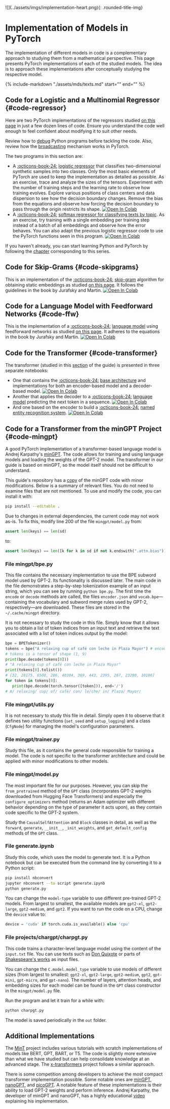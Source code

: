 
<div class="content-2columns" markdown>
![](../assets/imgs/implementation-heart.png){: .rounded-title-img}

# Implementation of Models in PyTorch
</div>

The implementation of different models in code is a complementary approach to studying them from a mathematical perspective. This page presents PyTorch implementations of each of the studied models. The idea is to approach these implementations after conceptually studying the respective model.

{%
   include-markdown "./assets/mds/texts.md"
   start="<!--nota-inicial-start-->"
   end="<!--nota-inicial-end-->"
%}

## Code for a Logistic and a Multinomial Regressor {#code-regressor}

Here are two PyTorch implementations of the regressors studied [on this page](regresor.md) in just a few dozen lines of code. Ensure you understand the code well enough to feel confident about modifying it to suit other needs.

Review how to [debug](pytorch.md#debug) Python programs before tackling the code. Also, review how the [broadcasting](apuntes.md#broadcasting) mechanism works in PyTorch.

The two programs in this section are:

- A [:octicons-book-24:][pylog] [logistic regressor][pylog] that classifies two-dimensional synthetic samples into two classes. Only the most basic elements of PyTorch are used to keep the implementation as detailed as possible. As an exercise, trace and analyze the sizes of the tensors. Experiment with the number of training steps and the learning rate to observe how training evolves. Explore various positions of class centers and data dispersion to see how the decision boundary changes. Remove the bias from the equations and observe how forcing the decision boundary to pass through the origin restricts its shape. <a target="_blank" href="https://colab.research.google.com/github/jaspock/me/blob/main/docs/materials/transformers/assets/notebooks/logistic.ipynb">
  <img src="https://colab.research.google.com/assets/colab-badge.svg" alt="Open In Colab"/></a>
- A [:octicons-book-24:][pysoft] [softmax regressor for classifying texts by topic][pysoft]. As an exercise, try training with a single embedding per training step instead of a batch of all embeddings and observe how the error behaves. You can also adapt the previous logistic regressor code to use the PyTorch functions seen in this program. <a target="_blank" href="https://colab.research.google.com/github/jaspock/me/blob/main/docs/materials/transformers/assets/notebooks/softmax.ipynb">
  <img src="https://colab.research.google.com/assets/colab-badge.svg" alt="Open In Colab"/></a>

If you haven't already, you can start learning Python and PyTorch by following the [chapter][cappy] corresponding to this series.

[cappy]: pytorch.md
[pylog]: ../assets/notebooks/logistic.ipynb
[pysoft]: ../assets/notebooks/softmax.ipynb

## Code for Skip-Grams {#code-skipgrams}

This is an implementation of the [:octicons-book-24:][pyskip] [skip-gram][pyskip] algorithm for obtaining static embeddings as studied [on this page](embeddings.md). It follows the guidelines in the book by Jurafsky and Martin. <a target="_blank" href="https://colab.research.google.com/github/jaspock/me/blob/main/docs/materials/transformers/assets/notebooks/skipgram.ipynb">
  <img src="https://colab.research.google.com/assets/colab-badge.svg" alt="Open In Colab"/></a>

[pyskip]: ../assets/notebooks/skipgram.ipynb

## Code for a Language Model with Feedforward Networks {#code-ffw}

This is the implementation of a [:octicons-book-24:][pylm] [language model][pylm] using feedforward networks as studied [on this page](ffw.md). It adheres to the equations in the book by Jurafsky and Martin. <a target="_blank" href="https://colab.research.google.com/github/jaspock/me/blob/main/docs/materials/transformers/assets/notebooks/ffnn.ipynb">
  <img src="https://colab.research.google.com/assets/colab-badge.svg" alt="Open In Colab"/></a>

[pylm]: ../assets/notebooks/ffnn.ipynb

## Code for the Transformer {#code-transformer}

The transformer (studied in this [section](attention.md) of the guide) is presented in three separate notebooks:

- One that contains the [:octicons-book-24:][pytr] [base architecture][pytr] and implementations for both an encoder-based model and a decoder-based model. <a target="_blank" href="https://colab.research.google.com/github/jaspock/me/blob/main/docs/materials/transformers/assets/notebooks/transformer.ipynb">
  <img src="https://colab.research.google.com/assets/colab-badge.svg" alt="Open In Colab"/></a>
- Another that applies the decoder to a [:octicons-book-24:][pygpt] [language model][pygpt] predicting the next token in a sequence. <a target="_blank" href="https://colab.research.google.com/github/jaspock/me/blob/main/docs/materials/transformers/assets/notebooks/lmgpt.ipynb">
  <img src="https://colab.research.google.com/assets/colab-badge.svg" alt="Open In Colab"/></a>
- And one based on the encoder to build a [:octicons-book-24:][pyner] [named entity recognition system][pyner]. <a target="_blank" href="https://colab.research.google.com/github/jaspock/me/blob/main/docs/materials/transformers/assets/notebooks/nerbert.ipynb">
  <img src="https://colab.research.google.com/assets/colab-badge.svg" alt="Open In Colab"/></a>

[pytr]: ../assets/notebooks/transformer.ipynb
[pygpt]: ../assets/notebooks/lmgpt.ipynb
[pyner]: ../assets/notebooks/nerbert.ipynb

## Code for a Transformer from the minGPT Project {#code-mingpt}

A good PyTorch implementation of a transformer-based language model is Andrej Karpathy's [minGPT][minGPT]. The code allows for training and using language models and loading the weights of the GPT-2 model. The transformer in our guide is based on minGPT, so the model itself should not be difficult to understand.

This guide's repository has a [copy][copia] of the minGPT code with minor modifications. Below is a summary of relevant files. You do not need to examine files that are not mentioned. To use and modify the code, you can install it with:

```bash
pip install --editable .
```

[minGPT]: https://github.com/karpathy/minGPT
[vidkarpathy]: https://youtu.be/kCc8FmEb1nY
[copia]: ../assets/code/minGPT-20230108/README.md

Due to changes in external dependencies, the current code may not work as-is. To fix this, modify line 200 of the file `mingpt/model.py` from:

```python
assert len(keys) == len(sd)
```

to:

```python
assert len(keys) == len([k for k in sd if not k.endswith(".attn.bias")])
```

### File mingpt/bpe.py

This file contains the necessary implementation to use the BPE subword model used by GPT-2. Its functionality is discussed later. The main code in the file demonstrates a step-by-step tokenization example of an input string, which you can see by running `python bpe.py`. The first time the `encode` or `decode` methods are called, the files `encoder.json` and `vocab.bpe`—containing the vocabulary and subword merge rules used by GPT-2, respectively—are downloaded. These files are stored in the `~/.cache/mingpt` directory.

It is not necessary to study the code in this file. Simply know that it allows you to obtain a list of token indices from an input text and retrieve the text associated with a list of token indices output by the model:

```python
bpe = BPETokenizer()
tokens = bpe("A relaxing cup of café con leche in Plaza Mayor") # encode
# tokens is a tensor of shape (1, 9)
print(bpe.decode(tokens[0]))  
# "A relaxing cup of café con leche in Plaza Mayor"
print(tokens[0].tolist()) 
# [32, 28175, 6508, 286, 40304, 369, 443, 2395, 287, 23280, 10106]
for token in tokens[0]:
   print(bpe.decode(torch.tensor([token])), end='/')
# A/ relaxing/ cup/ of/ café/ con/ le/che/ in/ Plaza/ Mayor/
```

### File mingpt/utils.py

It is not necessary to study this file in detail. Simply open it to observe that it defines two utility functions (`set_seed` and `setup_logging`) and a class (`CfgNode`) for managing the model's configuration parameters.

### File mingpt/trainer.py

Study this file, as it contains the general code responsible for training a model. The code is not specific to the transformer architecture and could be applied with minor modifications to other models.

### File mingpt/model.py

The most important file for our purposes. However, you can skip the `from_pretrained` method of the `GPT` class (incorporates GPT-2 weights downloaded from Hugging Face Transformers) and especially the `configure_optimizers` method (returns an Adam optimizer with different behavior depending on the type of parameter it acts upon), as they contain code specific to the GPT-2 system.

Study the `CausalSelfAttention` and `Block` classes in detail, as well as the `forward`, `generate`, `__init__`, `_init_weights`, and `get_default_config` methods of the `GPT` class.

### File generate.ipynb

Study this code, which uses the model to generate text. It is a Python notebook but can be executed from the command line by converting it to a Python script:

```bash
pip install nbconvert
jupyter nbconvert --to script generate.ipynb
python generate.py
```

You can change the `model-type` variable to use different pre-trained GPT-2 models. From largest to smallest, the available models are `gpt2-xl`, `gpt2-large`, `gpt2-medium`, and `gpt2`. If you want to run the code on a CPU, change the `device` value to:

```python
device = 'cuda' if torch.cuda.is_available() else 'cpu'
```

### File projects/chargpt/charpgt.py

This code trains a character-level language model using the content of the `input.txt` file. You can use texts such as [Don Quixote][quijote] or parts of [Shakespeare's works][shakespeare] as input files.

[quijote]: https://www.gutenberg.org/cache/epub/2000/pg2000.txt
[shakespeare]: https://raw.githubusercontent.com/karpathy/char-rnn/master/data/tinyshakespeare/input.txt

You can change the `C.model.model_type` variable to use models of different sizes (from largest to smallest: `gpt2-xl`, `gpt2-large`, `gpt2-medium`, `gpt2`, `gpt-mini`, `gpt-micro`, and `gpt-nano`). The number of layers, attention heads, and embedding sizes for each model can be found in the `GPT` class constructor in the `mingpt/model.py` file.

Run the program and let it train for a while with:

```bash
python charpgt.py
```

The model is saved periodically in the `out` folder.

## Additional Implementations

The [MinT][MinT] project includes various tutorials with scratch implementations of models like BERT, GPT, BART, or T5. The code is slightly more extensive than what we have studied but can help consolidate knowledge at an advanced stage. The [x-transformers][x-transformers] project follows a similar approach.

There is some competition among developers to achieve the most compact transformer implementation possible. Some notable ones are [minGPT][mingpt], [nanoGPT][nanogpt], and [picoGPT][picogpt]. A notable feature of these implementations is their ability to load GPT-2 weights and perform inference. Andrej Karpathy, the developer of minGPT and nanoGPT, has a highly educational [video][video] explaining his implementation.

[MinT]: https://github.com/dpressel/mint
[x-transformers]: https://github.com/lucidrains/x-transformers

[mingpt]: https://github.com/karpathy/minGPT
[nanogpt]: https://github.com/karpathy/nanoGPT
[picogpt]: https://github.com/jaymody/picoGPT
[video]: https://youtu.be/kCc8FmEb1nY

